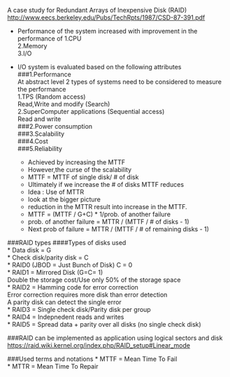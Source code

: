 A case study for Redundant Arrays of Inexpensive Disk (RAID)  
http://www.eecs.berkeley.edu/Pubs/TechRpts/1987/CSD-87-391.pdf  

* Performance of the system increased with improvement in the performance of 
1.CPU   
2.Memory  
3.I/O  

* I/O system is evaluated based on the following attributes    
###1.Performance    
    At abstract level 2 types of systems need to be considered to measure the performance    
    1.TPS (Random access)    
        Read,Write and modify (Search)    
    2.SuperComputer applications (Sequential access)    
        Read and write   
###2.Power consumption  
###3.Scalability  
###4.Cost   
###5.Reliability  
    * Achieved by increasing the MTTF  
    * However,the curse of the scalability  
    * MTTF = MTTF of single disk/ # of disk  
    * Ultimately if we increase the # of disks MTTF reduces  
    * Idea : Use of MTTR   
    * look at the bigger picture  
    * reduction in the MTTR result into increase in the MTTF.  
    * MTTF = (MTTF / G+C) * 1/prob. of another failure  
    * prob. of another failure = MTTR / (MTTF / # of disks - 1)  
    * Next prob of failure = MTTR / (MTTF / # of remaining disks - 1)  
  
###RAID types
####Types of disks used   
    * Data disk  =  G  
    * Check disk/parity disk  =  C  
    * RAID0 (JBOD  =  Just Bunch of Disk) C = 0  
    * RAID1  =  Mirrored Disk (G=C= 1)  
      Double the storage cost/Use only 50% of the storage space  
    * RAID2  =  Hamming code for error correction  
      Error correction requires more disk than error detection  
      A parity disk can detect the single error  
    * RAID3  =  Single check disk/Parity disk per group  
    * RAID4  =  Indepnedent reads and writes  
    * RAID5  =  Spread data + parity over all disks (no single check disk)  

###RAID can be implemented as application using logical sectors and disk  
https://raid.wiki.kernel.org/index.php/RAID_setup#Linear_mode  

###Used terms and notations
    * MTTF = Mean Time To Fail  
    * MTTR = Mean Time To Repair  
